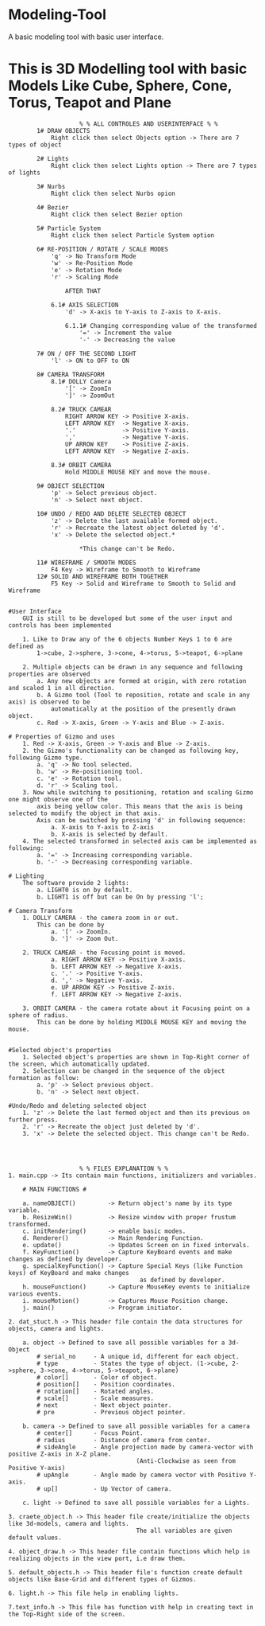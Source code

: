 # Modeling-Tool
A basic modeling tool with basic user interface.

# This is 3D Modelling tool with basic Models Like Cube, Sphere, Cone, Torus, Teapot and Plane

						% % ALL CONTROLES AND USERINTERFACE % %
			1# DRAW OBJECTS
				Right click then select Objects option -> There are 7 types of object

			2# Lights
				Right click then select Lights option -> There are 7 types of lights

			3# Nurbs
				Right click then select Nurbs opion

			4# Bezier
				Right click then select Bezier option

			5# Particle System
				Right click then select Particle System option

			6# RE-POSITION / ROTATE / SCALE MODES
				'q' -> No Transform Mode
				'w' -> Re-Position Mode
				'e' -> Rotation Mode
				'r' -> Scaling Mode
				
					AFTER THAT
					
				6.1# AXIS SELECTION
					'd' -> X-axis to Y-axis to Z-axis to X-axis.
				
					6.1.1# Changing corresponding value of the transformed
						'=' -> Increment the value
						'-' -> Decreasing the value
			
			7# ON / OFF THE SECOND LIGHT
				'l' -> ON to OFF to ON
				
			8# CAMERA TRANSFORM
				8.1# DOLLY Camera
					'[' -> ZoomIn
					']' -> ZoomOut
					
				8.2# TRUCK CAMEAR
					RIGHT ARROW KEY -> Positive X-axis.
					LEFT ARROW KEY 	-> Negative X-axis.
					'.' 			-> Positive Y-axis.
					',' 			-> Negative Y-axis.
					UP ARROW KEY 	-> Positive Z-axis.
					LEFT ARROW KEY 	-> Negative Z-axis.
					
				8.3# ORBIT CAMERA
					Hold MIDDLE MOUSE KEY and move the mouse.
					
			9# OBJECT SELECTION
				'p' -> Select previous object.
				'n' -> Select next object.
			
			10# UNDO / REDO AND DELETE SELECTED OBJECT
				'z' -> Delete the last available formed object.
				'r' -> Recreate the latest object deleted by 'd'.
				'x' -> Delete the selected object.*
						
						*This change can't be Redo.
						
			11# WIREFRAME / SMOOTH MODES
				F4 Key -> Wireframe to Smooth to Wireframe
			12# SOLID AND WIREFRAME BOTH TOGETHER
				F5 Key -> Solid and Wireframe to Smooth to Solid and Wireframe


	#User Interface
		GUI is still to be developed but some of the user input and controls has been implemented
		
		1. Like to Draw any of the 6 objects Number Keys 1 to 6 are defined as
			1->cube, 2->sphere, 3->cone, 4->torus, 5->teapot, 6->plane
		
		2. Multiple objects can be drawn in any sequence and following properties are observed
			a. Any new objects are formed at origin, with zero rotation and scaled 1 in all direction.
			b. A Gizmo tool (Tool to reposition, rotate and scale in any axis) is observed to be 
				automatically at the position of the presently drawn object.
			c. Red -> X-axis, Green -> Y-axis and Blue -> Z-axis.
			
	# Properties of Gizmo and uses
		1. Red -> X-axis, Green -> Y-axis and Blue -> Z-axis.
		2. the Gizmo's functionality can be changed as following key, following Gizmo type.
			a. 'q' -> No tool selected.
			b. 'w' -> Re-positioning tool.
			c. 'e' -> Rotation tool.
			d. 'r' -> Scaling tool.
		3. Now while switching to positioning, rotation and scaling Gizmo one might observe one of the 
			axis being yellow color. This means that the axis is being selected to modify the object in that axis.
			Axis can be switched by pressing 'd' in following sequence:
				a. X-axis to Y-axis to Z-axis
				b. X-axis is selected by default.
		4. The selected transformed in selected axis cam be implemented as following:
			a. '=' -> Increasing corresponding variable.
			b. '-' -> Decreasing corresponding variable.
			
	# Lighting
		The software provide 2 lights:
			a. LIGHT0 is on by default.
			b. LIGHT1 is off but can be On by pressing 'l';

	# Camera Transform
		1. DOLLY CAMERA - the camera zoom in or out.
			This can be done by 
				a. '[' -> ZoomIn.
				b. ']' -> Zoom Out.
		
		2. TRUCK CAMEAR - the Focusing point is moved.
				a. RIGHT ARROW KEY -> Positive X-axis.
				b. LEFT ARROW KEY -> Negative X-axis.
				c. '.' -> Positive Y-axis.
				d. ',' -> Negative Y-axis.
				e. UP ARROW KEY -> Positive Z-axis.
				f. LEFT ARROW KEY -> Negative Z-axis.
		
		3. ORBIT CAMERA - the camera rotate about it Focusing point on a sphere of radius.
			This can be done by holding MIDDLE MOUSE KEY and moving the mouse.
			

	#Selected object's properties
		1. Selected object's properties are shown in Top-Right corner of the screen, which automatically updated.
		2. Selection can be changed in the sequence of the object formation as follow:
			a. 'p' -> Select previous object.
			b. 'n' -> Select next object.

	#Undo/Redo and deleting selected object
		1. 'z' -> Delete the last formed object and then its previous on further press.
		2. 'r' -> Recreate the object just deleted by 'd'.
		3. 'x' -> Delete the selected object. This change can't be Redo.
	


	
						% % FILES EXPLANATION % %
	1. main.cpp -> Its contain main functions, initializers and variables.
		
		# MAIN FUNCTIONS #
		
		a. nameOBJECT() 		-> Return object's name by its type variable.
		b. ResizeWin() 			-> Resize window with proper frustum transformed.
		c. initRendering() 		-> enable basic modes.
		d. Renderer() 			-> Main Rendering Function.
		e. update() 			-> Updates Screen on in fixed intervals.
		f. KeyFunction() 		-> Capture KeyBoard events and make changes as defined by developer.
		g. specialKeyFunction() -> Capture Special Keys (like Function keys) of KeyBoard and make changes
										 as defined by developer.
		h. mouseFunction() 		-> Capture MouseKey events to initialize various events.
		i. mouseMotion() 		-> Captures Mouse Position change.
		j. main() 				-> Program initiator.
	
	2. dat_stuct.h -> This header file contain the data structures for objects, camera and lights.
		
		a. object -> Defined to save all possible variables for a 3d-Object
			# serial_no		- A unique id, different for each object.
			# type			- States the type of object. (1->cube, 2->sphere, 3->cone, 4->torus, 5->teapot, 6->plane)
			# color[]		- Color of object.
			# position[]	- Position coordinates.
			# rotation[]	- Rotated angles.
			# scale[]		- Scale measures.
			# next			- Next object pointer.
			# pre			- Previous object pointer.
			
		b. camera -> Defined to save all possible variables for a camera
			# center[]		- Focus Point.
			# radius		- Distance of camera from center.
			# sideAngle		- Angle projection made by camera-vector with positive Z-axis in X-Z plane.
										(Anti-Clockwise as seen from Positive Y-axis)
			# upAngle		- Angle made by camera vector with Positive Y-axis.
			# up[]			- Up Vector of camera.
			
		c. light -> Defined to save all possible variables for a Lights.
			
	3. craete_object.h -> This header file create/initialize the objects like 3d-models, camera and lights.
										The all variables are given default values.
	
	4. object_draw.h -> This header file contain functions which help in realizing objects in the view port, i.e draw them.
	
	5. default_objects.h -> This header file's function create default objects like Base-Grid and different types of Gizmos.
	
	6. light.h -> This file help in enabling lights.
	
	7.text_info.h -> This file has function with help in creating text in the Top-Right side of the screen.
